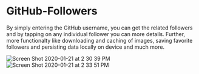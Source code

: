 # GitHub-Followers
By simply entering the GitHub username, you can get the related followers and by tapping on any individual follower 
you can more details.
Further, more functionalty like downloading and caching of images, saving favorite followers and 
persisting data locally on device and much more.

![Screen Shot 2020-01-21 at 2 30 39 PM](https://user-images.githubusercontent.com/47301732/72836821-5856de80-3c5b-11ea-9bb1-9bae2bb5cbe5.png)
![Screen Shot 2020-01-21 at 2 33 51 PM](https://user-images.githubusercontent.com/47301732/72836823-58ef7500-3c5b-11ea-8a30-983eaac61687.png)
